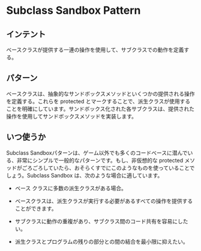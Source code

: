 # Subclass Sandbox Pattern 

## インテント

ベースクラスが提供する一連の操作を使用して、サブクラスでの動作を定義する。




## パターン

ベースクラスは、抽象的なサンドボックスメソッドといくつかの提供される操作を定義する。これらを protected とマークすることで、派生クラスが使用することを明確にしています。サンドボックス化された各サブクラスは、提供された操作を使用してサンドボックスメソッドを実装します。



## いつ使うか

Subclass Sandboxパターンは、ゲーム以外でも多くのコードベースに潜んでいる、非常にシンプルで一般的なパターンです。もし、非仮想的な protected メソッドがごろごろしていたら、おそらくすでにこのようなものを使っていることでしょう。Subclass Sandbox は、次のような場合に適しています。

- ベース クラスに多数の派生クラスがある場合。

- ベースクラスは、派生クラスが実行する必要があるすべての操作を提供することができます。

- サブクラスに動作の重複があり、サブクラス間のコード共有を容易にしたい。

- 派生クラスとプログラムの残りの部分との間の結合を最小限に抑えたい。





